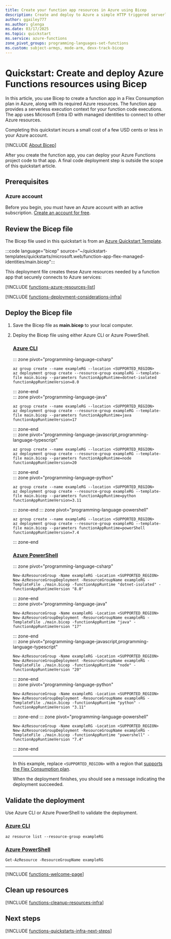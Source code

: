 ```yaml
---
title: Create your function app resources in Azure using Bicep
description: Create and deploy to Azure a simple HTTP triggered serverless function using Bicep.
author: ggailey777
ms.author: glenga
ms.date: 03/17/2025
ms.topic: quickstart
ms.service: azure-functions
zone_pivot_groups: programming-languages-set-functions
ms.custom: subject-armqs, mode-arm, devx-track-bicep
---
```


# Quickstart: Create and deploy Azure Functions resources using Bicep

In this article, you use Bicep to create a function app in a Flex Consumption plan in Azure, along with its required Azure resources. The function app provides a serverless execution context for your function code executions. The app uses Microsoft Entra ID with managed identities to connect to other Azure resources.

Completing this quickstart incurs a small cost of a few USD cents or less in your Azure account.

[!INCLUDE [About Bicep](~/reusable-content/ce-skilling/azure/includes/resource-manager-quickstart-bicep-introduction.md)]

After you create the function app, you can deploy your Azure Functions project code to that app. A final code deployment step is outside the scope of this quickstart article.

## Prerequisites

### Azure account

Before you begin, you must have an Azure account with an active subscription. [Create an account for free](https://azure.microsoft.com/free/).

## Review the Bicep file

The Bicep file used in this quickstart is from an [Azure Quickstart Template](https://azure.microsoft.com/resources/templates/function-app-create-dynamic/).

:::code language="bicep" source="~/quickstart-templates/quickstarts/microsoft.web/function-app-flex-managed-identities/main.bicep":::

This deployment file creates these Azure resources needed by a function app that securely connects to Azure services:

[!INCLUDE [functions-azure-resources-list](../../includes/functions-azure-resources-list.md)]

[!INCLUDE [functions-deployment-considerations-infra](../../includes/functions-deployment-considerations-infra.md)]

## Deploy the Bicep file

1. Save the Bicep file as **main.bicep** to your local computer.

1. Deploy the Bicep file using either Azure CLI or Azure PowerShell.

    ### [Azure CLI](#tab/azure-cli)
    ::: zone pivot="programming-language-csharp"  
    ```azurecli
    az group create --name exampleRG --location <SUPPORTED_REGION>
    az deployment group create --resource-group exampleRG --template-file main.bicep --parameters functionAppRuntime=dotnet-isolated functionAppRuntimeVersion=8.0
    ```
    ::: zone-end  
    ::: zone pivot="programming-language-java"  
    ```azurecli
    az group create --name exampleRG --location <SUPPORTED_REGION>
    az deployment group create --resource-group exampleRG --template-file main.bicep --parameters functionAppRuntime=java functionAppRuntimeVersion=17
    ```
    ::: zone-end  
    ::: zone pivot="programming-language-javascript,programming-language-typescript"  
    ```azurecli
    az group create --name exampleRG --location <SUPPORTED_REGION>
    az deployment group create --resource-group exampleRG --template-file main.bicep --parameters functionAppRuntime=node functionAppRuntimeVersion=20
    ```
    ::: zone-end  
    ::: zone pivot="programming-language-python"  
    ```azurecli
    az group create --name exampleRG --location <SUPPORTED_REGION>
    az deployment group create --resource-group exampleRG --template-file main.bicep --parameters functionAppRuntime=python functionAppRuntimeVersion=3.11
    ```
    ::: zone-end 
    ::: zone pivot="programming-language-powershell"  
    ```azurecli
    az group create --name exampleRG --location <SUPPORTED_REGION>
    az deployment group create --resource-group exampleRG --template-file main.bicep --parameters functionAppRuntime=powerShell functionAppRuntimeVersion=7.4
    ```
    ::: zone-end 
    ### [Azure PowerShell](#tab/azure-powershell)

    ::: zone pivot="programming-language-csharp"  
    ```azurepowershell
    New-AzResourceGroup -Name exampleRG -Location <SUPPORTED_REGION>
    New-AzResourceGroupDeployment -ResourceGroupName exampleRG -TemplateFile ./main.bicep -functionAppRuntime "dotnet-isolated" -functionAppRuntimeVersion "8.0"
    ```
    ::: zone-end  
    ::: zone pivot="programming-language-java"  
    ```azurepowershell
    New-AzResourceGroup -Name exampleRG -Location <SUPPORTED_REGION>
    New-AzResourceGroupDeployment -ResourceGroupName exampleRG -TemplateFile ./main.bicep -functionAppRuntime "java" -functionAppRuntimeVersion "17"
    ```
    ::: zone-end  
    ::: zone pivot="programming-language-javascript,programming-language-typescript" 
    ```azurepowershell
    New-AzResourceGroup -Name exampleRG -Location <SUPPORTED_REGION>
    New-AzResourceGroupDeployment -ResourceGroupName exampleRG -TemplateFile ./main.bicep -functionAppRuntime "node" -functionAppRuntimeVersion "20"
    ``` 
    ::: zone-end  
    ::: zone pivot="programming-language-python"  
    ```azurepowershell  
    New-AzResourceGroup -Name exampleRG -Location <SUPPORTED_REGION>
    New-AzResourceGroupDeployment -ResourceGroupName exampleRG -TemplateFile ./main.bicep -functionAppRuntime "python" -functionAppRuntimeVersion "3.11"
    ```  
    ::: zone-end 
    ::: zone pivot="programming-language-powershell" 
    ```azurepowershell  
    New-AzResourceGroup -Name exampleRG -Location <SUPPORTED_REGION>
    New-AzResourceGroupDeployment -ResourceGroupName exampleRG -TemplateFile ./main.bicep -functionAppRuntime "powershell" -functionAppRuntimeVersion "7.4"
    ``` 
    ::: zone-end 

    ---

    In this example, replace `<SUPPORTED_REGION>` with a region that [supports the Flex Consumption plan](./flex-consumption-how-to.md#view-currently-supported-regions). 

    When the deployment finishes, you should see a message indicating the deployment succeeded.

## Validate the deployment

Use Azure CLI or Azure PowerShell to validate the deployment.

### [Azure CLI](#tab/azure-cli)

```azurecli-interactive
az resource list --resource-group exampleRG
```

### [Azure PowerShell](#tab/azure-powershell)

```azurepowershell-interactive
Get-AzResource -ResourceGroupName exampleRG
```

---

[!INCLUDE [functions-welcome-page](../../includes/functions-welcome-page.md)]

## Clean up resources

[!INCLUDE [functions-cleanup-resources-infra](../../includes/functions-cleanup-resources-infra.md)]

## Next steps

[!INCLUDE [functions-quickstarts-infra-next-steps](../../includes/functions-quickstarts-infra-next-steps.md)]

